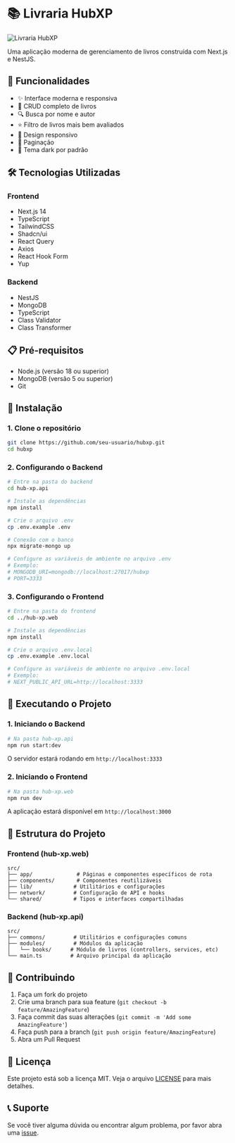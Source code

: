 # 📚 Livraria HubXP

![Livraria HubXP](https://i.imgur.com/vTSqN7M.png)

Uma aplicação moderna de gerenciamento de livros construída com Next.js e NestJS.

## 🚀 Funcionalidades

- ✨ Interface moderna e responsiva
- 📝 CRUD completo de livros
- 🔍 Busca por nome e autor
- ⭐ Filtro de livros mais bem avaliados
- 📱 Design responsivo
- 📄 Paginação
- 🌙 Tema dark por padrão

## 🛠️ Tecnologias Utilizadas

### Frontend
- Next.js 14
- TypeScript
- TailwindCSS
- Shadcn/ui
- React Query
- Axios
- React Hook Form
- Yup

### Backend
- NestJS
- MongoDB
- TypeScript
- Class Validator
- Class Transformer

## 📋 Pré-requisitos

- Node.js (versão 18 ou superior)
- MongoDB (versão 5 ou superior)
- Git

## 🔧 Instalação

### 1. Clone o repositório

```bash
git clone https://github.com/seu-usuario/hubxp.git
cd hubxp
```

### 2. Configurando o Backend

```bash
# Entre na pasta do backend
cd hub-xp.api

# Instale as dependências
npm install

# Crie o arquivo .env
cp .env.example .env

# Conexão com o banco
npx migrate-mongo up

# Configure as variáveis de ambiente no arquivo .env
# Exemplo:
# MONGODB_URI=mongodb://localhost:27017/hubxp
# PORT=3333
```

### 3. Configurando o Frontend

```bash
# Entre na pasta do frontend
cd ../hub-xp.web

# Instale as dependências
npm install

# Crie o arquivo .env.local
cp .env.example .env.local

# Configure as variáveis de ambiente no arquivo .env.local
# Exemplo:
# NEXT_PUBLIC_API_URL=http://localhost:3333
```

## 🚀 Executando o Projeto

### 1. Iniciando o Backend

```bash
# Na pasta hub-xp.api
npm run start:dev
```

O servidor estará rodando em `http://localhost:3333`

### 2. Iniciando o Frontend

```bash
# Na pasta hub-xp.web
npm run dev
```

A aplicação estará disponível em `http://localhost:3000`

## 📝 Estrutura do Projeto

### Frontend (hub-xp.web)
```
src/
├── app/              # Páginas e componentes específicos de rota
├── components/       # Componentes reutilizáveis
├── lib/             # Utilitários e configurações
├── network/         # Configuração de API e hooks
└── shared/          # Tipos e interfaces compartilhadas
```

### Backend (hub-xp.api)
```
src/
├── commons/         # Utilitários e configurações comuns
├── modules/         # Módulos da aplicação
│   └── books/      # Módulo de livros (controllers, services, etc)
└── main.ts         # Arquivo principal da aplicação
```

## 🤝 Contribuindo

1. Faça um fork do projeto
2. Crie uma branch para sua feature (`git checkout -b feature/AmazingFeature`)
3. Faça commit das suas alterações (`git commit -m 'Add some AmazingFeature'`)
4. Faça push para a branch (`git push origin feature/AmazingFeature`)
5. Abra um Pull Request

## 📄 Licença

Este projeto está sob a licença MIT. Veja o arquivo [LICENSE](LICENSE) para mais detalhes.

## 📞 Suporte

Se você tiver alguma dúvida ou encontrar algum problema, por favor abra uma [issue](https://github.com/seu-usuario/hubxp/issues). 
